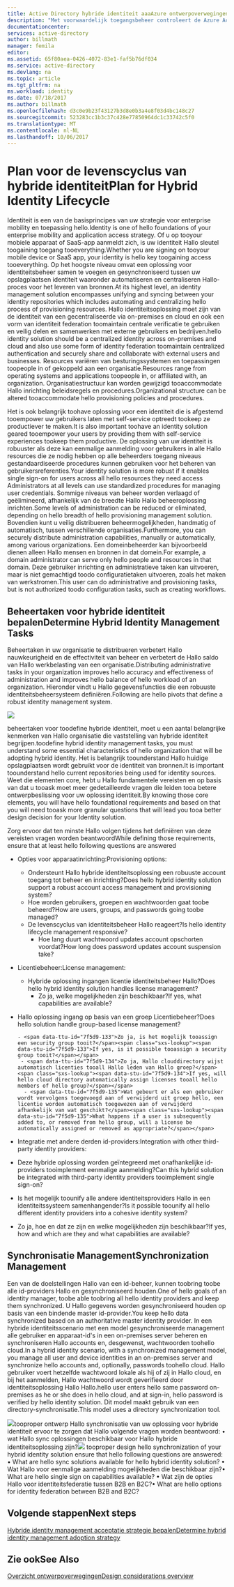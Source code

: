 ```yaml
---
title: Active Directory hybride identiteit aaaAzure ontwerpoverwegingen - beheertaken voor hybride identiteit Bepaal | Microsoft Docs
description: "Met voorwaardelijk toegangsbeheer controleert de Azure Active Directory Hallo bepaalde voorwaarden die u bij het verifiëren van de gebruiker Hallo en alvorens deze toegang toohello toepassing kiezen. Als deze voorwaarden is voldaan, wordt Hallo gebruiker geverifieerd en toegang toohello toepassing toegestaan."
documentationcenter: 
services: active-directory
author: billmath
manager: femila
editor: 
ms.assetid: 65f80aea-0426-4072-83e1-faf5b76df034
ms.service: active-directory
ms.devlang: na
ms.topic: article
ms.tgt_pltfrm: na
ms.workload: identity
ms.date: 07/18/2017
ms.author: billmath
ms.openlocfilehash: d3c0e9b23f43127b3d8e0b3a4e8f03d4bc148c27
ms.sourcegitcommit: 523283cc1b3c37c428e77850964dc1c33742c5f0
ms.translationtype: MT
ms.contentlocale: nl-NL
ms.lasthandoff: 10/06/2017
---
```

# <a name="plan-for-hybrid-identity-lifecycle"></a><span data-ttu-id="7f5d9-104">Plan voor de levenscyclus van hybride identiteit</span><span class="sxs-lookup"><span data-stu-id="7f5d9-104">Plan for Hybrid Identity Lifecycle</span></span>
<span data-ttu-id="7f5d9-105">Identiteit is een van de basisprincipes van uw strategie voor enterprise mobility en toepassing hello.</span><span class="sxs-lookup"><span data-stu-id="7f5d9-105">Identity is one of hello foundations of your enterprise mobility and application access strategy.</span></span> <span data-ttu-id="7f5d9-106">Of u op tooyour mobiele apparaat of SaaS-app aanmeldt zich, is uw identiteit Hallo sleutel toogaining toegang tooeverything.</span><span class="sxs-lookup"><span data-stu-id="7f5d9-106">Whether you are signing on tooyour mobile device or SaaS app, your identity is hello key toogaining access tooeverything.</span></span> <span data-ttu-id="7f5d9-107">Op het hoogste niveau omvat een oplossing voor identiteitsbeheer samen te voegen en gesynchroniseerd tussen uw opslagplaatsen identiteit waaronder automatiseren en centraliseren Hallo-proces voor het leveren van bronnen.</span><span class="sxs-lookup"><span data-stu-id="7f5d9-107">At its highest level, an identity management solution encompasses unifying and syncing between your identity repositories which includes automating and centralizing hello process of provisioning resources.</span></span> <span data-ttu-id="7f5d9-108">Hallo identiteitsoplossing moet zijn van de identiteit van een gecentraliseerde via on-premises en cloud en ook een vorm van identiteit federation toomaintain centrale verificatie te gebruiken en veilig delen en samenwerken met externe gebruikers en bedrijven.</span><span class="sxs-lookup"><span data-stu-id="7f5d9-108">hello identity solution should be a centralized identity across on-premises and cloud and also use some form of identity federation toomaintain centralized authentication and securely share and collaborate with external users and businesses.</span></span> <span data-ttu-id="7f5d9-109">Resources variëren van besturingssystemen en toepassingen toopeople in of gekoppeld aan een organisatie.</span><span class="sxs-lookup"><span data-stu-id="7f5d9-109">Resources range from operating systems and applications toopeople in, or affiliated with, an organization.</span></span> <span data-ttu-id="7f5d9-110">Organisatiestructuur kan worden gewijzigd tooaccommodate Hallo inrichting beleidsregels en procedures.</span><span class="sxs-lookup"><span data-stu-id="7f5d9-110">Organizational structure can be altered tooaccommodate hello provisioning policies and procedures.</span></span>

<span data-ttu-id="7f5d9-111">Het is ook belangrijk toohave oplossing voor een identiteit die is afgestemd tooempower uw gebruikers laten met self-service optreedt tookeep ze productiever te maken.</span><span class="sxs-lookup"><span data-stu-id="7f5d9-111">It is also important toohave an identity solution geared tooempower your users by providing them with self-service experiences tookeep them productive.</span></span> <span data-ttu-id="7f5d9-112">De oplossing van uw identiteit is robuuster als deze kan eenmalige aanmelding voor gebruikers in alle Hallo resources die ze nodig hebben op alle beheerders toegang niveaus gestandaardiseerde procedures kunnen gebruiken voor het beheren van gebruikersreferenties.</span><span class="sxs-lookup"><span data-stu-id="7f5d9-112">Your identity solution is more robust if it enables single sign-on for users across all hello resources they need access Administrators at all levels can use standardized procedures for managing user credentials.</span></span> <span data-ttu-id="7f5d9-113">Sommige niveaus van beheer worden verlaagd of geëlimineerd, afhankelijk van de breedte Hallo Hallo beheeroplossing inrichten.</span><span class="sxs-lookup"><span data-stu-id="7f5d9-113">Some levels of administration can be reduced or eliminated, depending on hello breadth of hello provisioning management solution.</span></span> <span data-ttu-id="7f5d9-114">Bovendien kunt u veilig distribueren beheermogelijkheden, handmatig of automatisch, tussen verschillende organisaties.</span><span class="sxs-lookup"><span data-stu-id="7f5d9-114">Furthermore, you can securely distribute administration capabilities, manually or automatically, among various organizations.</span></span> <span data-ttu-id="7f5d9-115">Een domeinbeheerder kan bijvoorbeeld dienen alleen Hallo mensen en bronnen in dat domein.</span><span class="sxs-lookup"><span data-stu-id="7f5d9-115">For example, a domain administrator can serve only hello people and resources in that domain.</span></span> <span data-ttu-id="7f5d9-116">Deze gebruiker inrichting en administratieve taken kan uitvoeren, maar is niet gemachtigd toodo configuratietaken uitvoeren, zoals het maken van werkstromen.</span><span class="sxs-lookup"><span data-stu-id="7f5d9-116">This user can do administrative and provisioning tasks, but is not authorized toodo configuration tasks, such as creating workflows.</span></span>

## <a name="determine-hybrid-identity-management-tasks"></a><span data-ttu-id="7f5d9-117">Beheertaken voor hybride identiteit bepalen</span><span class="sxs-lookup"><span data-stu-id="7f5d9-117">Determine Hybrid Identity Management Tasks</span></span>
<span data-ttu-id="7f5d9-118">Beheertaken in uw organisatie te distribueren verbetert Hallo nauwkeurigheid en de effectiviteit van beheer en verbetert de Hallo saldo van Hallo werkbelasting van een organisatie.</span><span class="sxs-lookup"><span data-stu-id="7f5d9-118">Distributing administrative tasks in your organization improves hello accuracy and effectiveness of administration and improves hello balance of hello workload of an organization.</span></span> <span data-ttu-id="7f5d9-119">Hieronder vindt u Hallo gegevensfuncties die een robuuste identiteitsbeheersysteem definiëren.</span><span class="sxs-lookup"><span data-stu-id="7f5d9-119">Following are hello pivots that define a robust identity management system.</span></span>

 ![](./media/hybrid-id-design-considerations/Identity_management_considerations.png)

<span data-ttu-id="7f5d9-120">beheertaken voor toodefine hybride identiteit, moet u een aantal belangrijke kenmerken van Hallo organisatie die vaststelling van hybride identiteit begrijpen.</span><span class="sxs-lookup"><span data-stu-id="7f5d9-120">toodefine hybrid identity management tasks, you must understand some essential characteristics of hello organization that will be adopting hybrid identity.</span></span> <span data-ttu-id="7f5d9-121">Het is belangrijk toounderstand Hallo huidige opslagplaatsen wordt gebruikt voor de identiteit van bronnen.</span><span class="sxs-lookup"><span data-stu-id="7f5d9-121">It is important toounderstand hello current repositories being used for identity sources.</span></span> <span data-ttu-id="7f5d9-122">Weet die elementen core, hebt u Hallo fundamentele vereisten en op basis van dat u tooask moet meer gedetailleerde vragen die leiden tooa betere ontwerpbeslissing voor uw oplossing identiteit.</span><span class="sxs-lookup"><span data-stu-id="7f5d9-122">By knowing those core elements, you will have hello foundational requirements and based on that you will need tooask more granular questions that will lead you tooa better design decision for your Identity solution.</span></span>  

<span data-ttu-id="7f5d9-123">Zorg ervoor dat ten minste Hallo volgen tijdens het definiëren van deze vereisten vragen worden beantwoord</span><span class="sxs-lookup"><span data-stu-id="7f5d9-123">While defining those requirements, ensure that at least hello following questions are answered</span></span>

* <span data-ttu-id="7f5d9-124">Opties voor apparaatinrichting:</span><span class="sxs-lookup"><span data-stu-id="7f5d9-124">Provisioning options:</span></span> 
  
  * <span data-ttu-id="7f5d9-125">Ondersteunt Hallo hybride identiteitsoplossing een robuuste account toegang tot beheer en inrichting?</span><span class="sxs-lookup"><span data-stu-id="7f5d9-125">Does hello hybrid identity solution support a robust account access management and provisioning system?</span></span>
  * <span data-ttu-id="7f5d9-126">Hoe worden gebruikers, groepen en wachtwoorden gaat toobe beheerd?</span><span class="sxs-lookup"><span data-stu-id="7f5d9-126">How are users, groups, and passwords going toobe managed?</span></span>
  * <span data-ttu-id="7f5d9-127">De levenscyclus van identiteitsbeheer Hallo reageert?</span><span class="sxs-lookup"><span data-stu-id="7f5d9-127">Is hello identity lifecycle management responsive?</span></span> 
    * <span data-ttu-id="7f5d9-128">Hoe lang duurt wachtwoord updates account opschorten voordat?</span><span class="sxs-lookup"><span data-stu-id="7f5d9-128">How long does password updates account suspension take?</span></span>
* <span data-ttu-id="7f5d9-129">Licentiebeheer:</span><span class="sxs-lookup"><span data-stu-id="7f5d9-129">License management:</span></span> 
  
  * <span data-ttu-id="7f5d9-130">Hybride oplossing ingangen licentie identiteitsbeheer Hallo?</span><span class="sxs-lookup"><span data-stu-id="7f5d9-130">Does hello hybrid identity solution handles license management?</span></span>
    * <span data-ttu-id="7f5d9-131">Zo ja, welke mogelijkheden zijn beschikbaar?</span><span class="sxs-lookup"><span data-stu-id="7f5d9-131">If yes, what capabilities are available?</span></span>
* <span data-ttu-id="7f5d9-132">Hallo oplossing ingang op basis van een groep Licentiebeheer?</span><span class="sxs-lookup"><span data-stu-id="7f5d9-132">Does hello solution handle group-based license management?</span></span> 
  
      - <span data-ttu-id="7f5d9-133">Zo ja, is het mogelijk tooassign een security group tooit?</span><span class="sxs-lookup"><span data-stu-id="7f5d9-133">If yes, is it possible tooassign a security group tooit?</span></span> 
       - <span data-ttu-id="7f5d9-134">Zo ja, Hallo clouddirectory wijst automatisch licenties tooall Hallo leden van Hallo groep?</span><span class="sxs-lookup"><span data-stu-id="7f5d9-134">If yes, will hello cloud directory automatically assign licenses tooall hello members of hello group?</span></span> 
        - <span data-ttu-id="7f5d9-135">Wat gebeurt er als een gebruiker wordt vervolgens toegevoegd aan of verwijderd uit groep hello, een licentie worden automatisch toegewezen aan of verwijderd afhankelijk van wat geschikt?</span><span class="sxs-lookup"><span data-stu-id="7f5d9-135">What happens if a user is subsequently added to, or removed from hello group, will a license be automatically assigned or removed as appropriate?</span></span> 
* <span data-ttu-id="7f5d9-136">Integratie met andere derden id-providers:</span><span class="sxs-lookup"><span data-stu-id="7f5d9-136">Integration with other third-party identity providers:</span></span>
* <span data-ttu-id="7f5d9-137">Deze hybride oplossing worden geïntegreerd met onafhankelijke id-providers tooimplement eenmalige aanmelding?</span><span class="sxs-lookup"><span data-stu-id="7f5d9-137">Can this hybrid solution be integrated with third-party identity providers tooimplement single sign-on?</span></span>
* <span data-ttu-id="7f5d9-138">Is het mogelijk toounify alle andere identiteitsproviders Hallo in een identiteitssysteem samenhangender?</span><span class="sxs-lookup"><span data-stu-id="7f5d9-138">Is it possible toounify all hello different identity providers into a cohesive identity system?</span></span>
* <span data-ttu-id="7f5d9-139">Zo ja, hoe en dat ze zijn en welke mogelijkheden zijn beschikbaar?</span><span class="sxs-lookup"><span data-stu-id="7f5d9-139">If yes, how and which are they and what capabilities are available?</span></span>

## <a name="synchronization-management"></a><span data-ttu-id="7f5d9-140">Synchronisatie Management</span><span class="sxs-lookup"><span data-stu-id="7f5d9-140">Synchronization Management</span></span>
<span data-ttu-id="7f5d9-141">Een van de doelstellingen Hallo van een id-beheer, kunnen toobring toobe alle id-providers Hallo en gesynchroniseerd houden.</span><span class="sxs-lookup"><span data-stu-id="7f5d9-141">One of hello goals of an identity manager, toobe able toobring all hello identity providers and keep them synchronized.</span></span> <span data-ttu-id="7f5d9-142">U Hallo gegevens worden gesynchroniseerd houden op basis van een bindende master id-provider.</span><span class="sxs-lookup"><span data-stu-id="7f5d9-142">You keep hello data synchronized based on an authoritative master identity provider.</span></span> <span data-ttu-id="7f5d9-143">In een hybride identiteitsscenario met een model gesynchroniseerde management alle gebruiker en apparaat-id's in een on-premises server beheren en synchroniseren Hallo accounts en, desgewenst, wachtwoorden toohello cloud.</span><span class="sxs-lookup"><span data-stu-id="7f5d9-143">In a hybrid identity scenario, with a synchronized management model, you manage all user and device identities in an on-premises server and synchronize hello accounts and, optionally, passwords toohello cloud.</span></span> <span data-ttu-id="7f5d9-144">Hallo gebruiker voert hetzelfde wachtwoord lokale als hij of zij in Hallo cloud, en bij het aanmelden, Hallo wachtwoord wordt geverifieerd door identiteitsoplossing Hallo Hallo.</span><span class="sxs-lookup"><span data-stu-id="7f5d9-144">hello user enters hello same password on-premises as he or she does in hello cloud, and at sign-in, hello password is verified by hello identity solution.</span></span> <span data-ttu-id="7f5d9-145">Dit model maakt gebruik van een directory-synchronisatie.</span><span class="sxs-lookup"><span data-stu-id="7f5d9-145">This model uses a directory synchronization tool.</span></span>

<span data-ttu-id="7f5d9-146">![](./media/hybrid-id-design-considerations/Directory_synchronization.png)tooproper ontwerp Hallo synchronisatie van uw oplossing voor hybride identiteit ervoor te zorgen dat Hallo volgende vragen worden beantwoord: • wat Hallo sync oplossingen beschikbaar voor Hallo hybride identiteitsoplossing zijn?</span><span class="sxs-lookup"><span data-stu-id="7f5d9-146">![](./media/hybrid-id-design-considerations/Directory_synchronization.png) tooproper design hello synchronization of your hybrid identity solution ensure that hello following questions are answered: •    What are hello sync solutions available for hello hybrid identity solution?</span></span>
<span data-ttu-id="7f5d9-147">• Wat Hallo voor eenmalige aanmelding mogelijkheden die beschikbaar zijn?</span><span class="sxs-lookup"><span data-stu-id="7f5d9-147">•    What are hello single sign on capabilities available?</span></span>
<span data-ttu-id="7f5d9-148">• Wat zijn de opties Hallo voor identiteitsfederatie tussen B2B en B2C?</span><span class="sxs-lookup"><span data-stu-id="7f5d9-148">•    What are hello options for identity federation between B2B and B2C?</span></span>

## <a name="next-steps"></a><span data-ttu-id="7f5d9-149">Volgende stappen</span><span class="sxs-lookup"><span data-stu-id="7f5d9-149">Next steps</span></span>
[<span data-ttu-id="7f5d9-150">Hybride identity management acceptatie strategie bepalen</span><span class="sxs-lookup"><span data-stu-id="7f5d9-150">Determine hybrid identity management adoption strategy</span></span>](active-directory-hybrid-identity-design-considerations-lifecycle-adoption-strategy.md)

## <a name="see-also"></a><span data-ttu-id="7f5d9-151">Zie ook</span><span class="sxs-lookup"><span data-stu-id="7f5d9-151">See Also</span></span>
[<span data-ttu-id="7f5d9-152">Overzicht ontwerpoverwegingen</span><span class="sxs-lookup"><span data-stu-id="7f5d9-152">Design considerations overview</span></span>](active-directory-hybrid-identity-design-considerations-overview.md)

